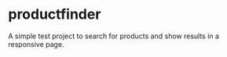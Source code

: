 # productfinder
A simple test project to search for products and show results in a responsive page.
